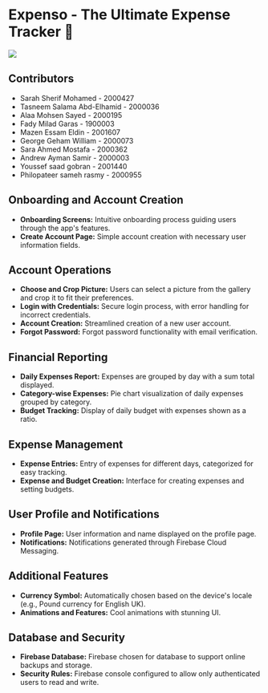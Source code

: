 # Expenso - The Ultimate Expense Tracker 💸
<img src="./Screenshot/Readme.png">

## Contributors

- Sarah Sherif Mohamed 	    -   2000427
- Tasneem Salama Abd-Elhamid	- 2000036
- Alaa Mohsen Sayed 	        - 2000195
- Fady Milad Garas   	        - 1900003
- Mazen Essam Eldin           -  2001607
- George Geham William	      -  2000073
- Sara Ahmed Mostafa	        -  2000362
- Andrew Ayman Samir       		- 2000003
- Youssef saad gobran          - 2001440
- Philopateer sameh rasmy		   - 2000955

## Onboarding and Account Creation
- **Onboarding Screens:** Intuitive onboarding process guiding users through the app's features.
- **Create Account Page:** Simple account creation with necessary user information fields.

## Account Operations
- **Choose and Crop Picture:** Users can select a picture from the gallery and crop it to fit their preferences.
- **Login with Credentials:** Secure login process, with error handling for incorrect credentials.
- **Account Creation:** Streamlined creation of a new user account.
- **Forgot Password:** Forgot password functionality with email verification.

## Financial Reporting
- **Daily Expenses Report:** Expenses are grouped by day with a sum total displayed.
- **Category-wise Expenses:** Pie chart visualization of daily expenses grouped by category.
- **Budget Tracking:** Display of daily budget with expenses shown as a ratio.

## Expense Management
- **Expense Entries:** Entry of expenses for different days, categorized for easy tracking.
- **Expense and Budget Creation:** Interface for creating expenses and setting budgets.

## User Profile and Notifications
- **Profile Page:** User information and name displayed on the profile page.
- **Notifications:** Notifications generated through Firebase Cloud Messaging.

## Additional Features
- **Currency Symbol:** Automatically chosen based on the device's locale (e.g., Pound currency for English UK).
- **Animations and Features:** Cool animations with stunning UI.

## Database and Security
- **Firebase Database:** Firebase chosen for database to support online backups and storage.
- **Security Rules:** Firebase console configured to allow only authenticated users to read and write.
